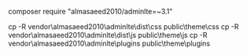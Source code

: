 composer require "almasaeed2010/adminlte=~3.1"

cp -R vendor\almasaeed2010\adminlte\dist\css public\theme\css
cp -R vendor\almasaeed2010\adminlte\dist\js public\theme\js
cp -R vendor\almasaeed2010\adminlte\plugins public\theme\plugins